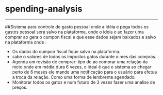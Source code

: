 # spending-analysis
---

##Sistema para controle de gasto pessoal onde a idéia e pega todos os gastos pessoal será salvo na plataforma, onde o ideia e ao fazer uma comprar ao gera o cumpon fiscal e que esse dados sejam baixados e salvo na plataforma onde :

* Os dados do cumpon fiscal fique salvo na plataforma.
* sabe o valores de todos os impostos gatos durante o mes das compras.
* Agenda um revisão de comprar: tipo de ao comprar uma relação da moto onde em média dura 6 vezes, o ideal é que o sistema ao chegar perto de 6 meses ele mande uma notificação para o usuário para efetua a troca da relação. Como uma forma de lembrente agendado.
* Monitorar todos os gatos e num futuro de 3 vezes fazer uma analise de preços.